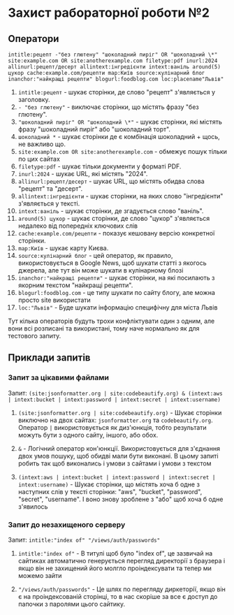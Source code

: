 # Захист рабораторної роботи №2

## Оператори

`intitle:рецепт -"без глютену" "шоколадний пиріг" OR "шоколадний \*" site:example.com OR site:anotherexample.com filetype:pdf inurl:2024 allinurl:рецепт/десерт allintext:інгредієнти intext:ваніль around(5) цукор cache:example.com/рецепти map:Київ source:кулінарний блог inanchor:"найкращі рецепти" blogurl:foodblog.com loc:placename"Львів"`

1. `intitle:рецепт` - шукає сторінки, де слово "рецепт" з'являється у заголовку.
2. `- "без глютену"` - виключає сторінки, що містять фразу "без глютену".
3. `"шоколадний пиріг" OR "шоколадний \*"` - шукає сторінки, які містять фразу "шоколадний пиріг" або "шоколадний торт".
4. `шоколадний *` - шукає сторінки де є комбінація шоколадний + щось, не важливо що.
5. `site:example.com OR site:anotherexample.com` - обмежує пошук тільки по цих сайтах
6. `filetype:pdf` - шукає тільки документи у форматі PDF.
7. `inurl:2024` - шукає URL, які містять "2024".
8. `allinurl:рецепт/десерт` - шукає URL, що містять обидва слова "рецепт" та "десерт".
9. `allintext:інгредієнти` - шукає сторінки, на яких слово "інгредієнти" з'являється у тексті.
10. `intext:ваніль` - шукає сторінки, де згадується слово "ваніль".
11. `around(5) цукор` - шукає сторінки, де слово "цукор" з'являється недалеко від попередніх ключових слів
12. `cache:example.com/рецепти` - показує кешовану версію конкретної сторінки.
13. `map:Київ` - шукає карту Києва.
14. `source:кулінарний блог` - цей оператор, як правило, використовується в Google News, щоб шукати статті з якогось джерела, але тут він може шукати в кулінарному блозі
15. `inanchor:"найкращі рецепти"` - шукає сторінки, на які посилають з якорним текстом "найкращі рецепти".
16. `blogurl:foodblog.com` - це типу шукати по сайту блогу, але можна просто site використати
17. `loc:"Львів"` - Буде шукати інформацію специфічну для міста Львів

Тут кілька операторів будуть трохи конфліктувати один з одним, але вони всі розписані та використані, тому наче нормально як для тестового запиту.

## Приклади запитів

### Запит за цікавими файлами

Запит: `(site:jsonformatter.org | site:codebeautify.org) & (intext:aws | intext:bucket | intext:password | intext:secret | intext:username)`

1. `(site:jsonformatter.org | site:codebeautify.org)` - Шукає сторінки виключно на двох сайтах: `jsonformatter.org` та `codebeautify.org`. Оператор `|` використовується як диз'юнкція, тобто результати можуть бути з одного сайту, іншого, або обох.

2. `&` - Логічний оператор кон'юнкції. Використовується для з'єднання двох умов пошуку, щоб обидві мали бути виконані. В цьому запиті робить так щоб виконались і умови з сайтами і умови з текстом

3. `(intext:aws | intext:bucket | intext:password | intext:secret | intext:username)` - Шукає сторінки, що містять хоча б одне з наступних слів у тексті сторінки: "aws", "bucket", "password", "secret", "username". І воно знову зроблене з "або" щоб хоча б одне з'явилось

### Запит до незахищеного серверу

Запит: `intitle:"index of" "/views/auth/passwords"`

1. `intitle:"index of"` - В титулі щоб було "index of", це зазвичай на сайтиках автоматично генерується перегляд директорії з браузера і якщо він не захищений його молгло проіндексувати та тепер ми можемо зайти

2. `"/views/auth/passwords"` - Це шлях по перегляду диркеторії, якщо він є на проіндексованій сторінці, то в нас скоріше за все є доступ до папочки з паролями цього сайтику.
